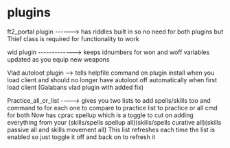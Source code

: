 # plugins

ft2_portal plugin ------> has riddles built in so no need for both plugins but Thief class is required for functionality to work                                           

wid plugin -------------> keeps idnumbers for won and woff variables updated as you equip new weapons          

Vlad autoloot plugin --> tells helpfile command on plugin install when you load client and should no longer have autoloot off automatically when first load client (Galabans vlad plugin with added fix)       

Practice_all_or_list ----> gives you two lists to add spells/skills too and command to for each one to compare to practice list to practice or all cmd for both
Now has cprac spellup which is a toggle to cut on adding everything from your (skills/spells spellup all)(skills/spells curative all)(skills passive all and skills movement all) This list refreshes each time the list is enabled so just toggle it off and back on to refresh it
